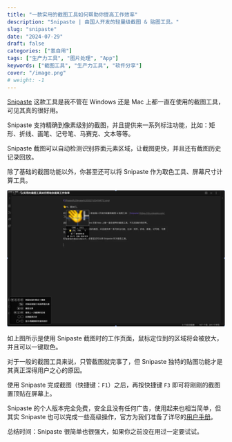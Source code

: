 ```yaml
---
title: "一款实用的截图工具如何帮助你提高工作效率"
description: "Snipaste | 由国人开发的轻量级截图 & 贴图工具。"
slug: "snipaste"
date: "2024-07-29"
draft: false
categories: ["氢自用"]
tags: ["生产力工具", "图片处理", "App"]
keywords: ["截图工具", "生产力工具", "软件分享"]
cover: "/image.png"
# weight: -1
---
```


[Snipaste](https://zh.snipaste.com/) 这款工具是我不管在 Windows 还是 Mac 上都一直在使用的截图工具，可见其真的很好用。

Snipaste 支持精确到像素级别的截图，并且提供来一系列标注功能，比如：矩形、折线、画笔、记号笔、马赛克、文本等等。

Snipaste 截图可以自动检测识别界面元素区域，让截图更快，并且还有截图历史记录回放。

除了基础的截图功能以外，你甚至还可以将 Snipaste 作为取色工具、屏幕尺寸计算工具。

![Snipaste 截图工具](image.png)

如上图所示是使用 Snipaste 截图时的工作页面，鼠标定位到的区域将会被放大，并且可以一键取色。

对于一般的截图工具来说，只管截图就完事了，但 Snipaste 独特的贴图功能才是其真正深得用户之心的原因。

使用 Snipaste 完成截图（快捷键：`F1`）之后，再按快捷键 `F3` 即可将刚刚的截图置顶贴在屏幕上。

Snipaste 的个人版本完全免费，安全且没有任何广告，使用起来也相当简单，但其实 Snipaste 也可以完成一些高级操作，官方为我们准备了详尽的[用户手册](https://docs.snipaste.com/zh-cn/)。

总结时间：Snipaste 很简单也很强大，如果你之前没在用过一定要试试。